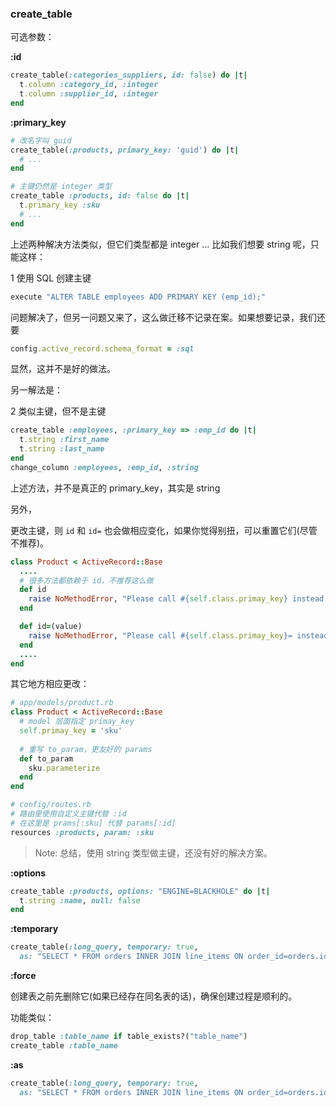 ### create_table

可选参数：

**:id**

```ruby
create_table(:categories_suppliers, id: false) do |t|
  t.column :category_id, :integer
  t.column :supplier_id, :integer
end
```

**:primary_key**

```ruby
# 改名字叫 guid
create_table(:products, primary_key: 'guid') do |t|
  # ...
end

# 主键仍然是 integer 类型
create_table :products, id: false do |t|
  t.primary_key :sku
  # ...
end
```

上述两种解决方法类似，但它们类型都是 integer ... 比如我们想要 string 呢，只能这样：

1 使用 SQL 创建主键

```ruby
execute "ALTER TABLE employees ADD PRIMARY KEY (emp_id);"
```

问题解决了，但另一问题又来了，这么做迁移不记录在案。如果想要记录，我们还要

```ruby
config.active_record.schema_format = :sql
```

显然，这并不是好的做法。

另一解法是：

2 类似主键，但不是主键

```ruby
create_table :employees, :primary_key => :emp_id do |t|
  t.string :first_name
  t.string :last_name
end
change_column :employees, :emp_id, :string
```

上述方法，并不是真正的 primary_key，其实是 string

另外，

更改主键，则 `id` 和 `id=` 也会做相应变化，如果你觉得别扭，可以重置它们(尽管不推荐)。

```ruby
class Product < ActiveRecord::Base
  ....
  # 很多方法都依赖于 id，不推荐这么做
  def id
    raise NoMethodError, "Please call #{self.class.primay_key} instead."
  end

  def id=(value)
    raise NoMethodError, "Please call #{self.class.primay_key}= instead."
  end
  ....
end
```

其它地方相应更改：

```ruby
# app/models/product.rb
class Product < ActiveRecord::Base
  # model 层面指定 primay_key
  self.primay_key = 'sku'
  
  # 重写 to_param，更友好的 params
  def to_param
    sku.parameterize
  end
end

# config/routes.rb
# 路由里使用自定义主键代替 :id
# 在这里是 prams[:sku] 代替 params[:id]
resources :products, param: :sku
```

> Note: 总结，使用 string 类型做主键，还没有好的解决方案。

**:options**

```ruby
create_table :products, options: "ENGINE=BLACKHOLE" do |t|
  t.string :name, null: false
end
```

**:temporary**

```ruby
create_table(:long_query, temporary: true,
  as: "SELECT * FROM orders INNER JOIN line_items ON order_id=orders.id")
```

**:force**

创建表之前先删除它(如果已经存在同名表的话)，确保创建过程是顺利的。

功能类似：

```ruby
drop_table :table_name if table_exists?("table_name")
create_table :table_name
```

**:as**

```ruby
create_table(:long_query, temporary: true,
  as: "SELECT * FROM orders INNER JOIN line_items ON order_id=orders.id")
```
